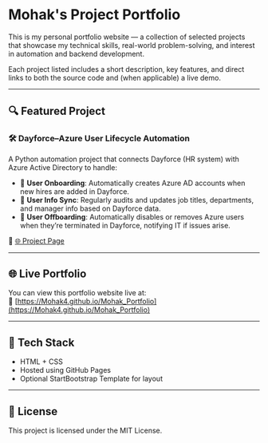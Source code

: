 # Mohak's Project Portfolio

This is my personal portfolio website — a collection of selected projects that showcase my technical skills, real-world problem-solving, and interest in automation and backend development.

Each project listed includes a short description, key features, and direct links to both the source code and (when applicable) a live demo.

---

## 🔍 Featured Project

### 🛠️ Dayforce–Azure User Lifecycle Automation

A Python automation project that connects Dayforce (HR system) with Azure Active Directory to handle:

- 🔄 **User Onboarding**: Automatically creates Azure AD accounts when new hires are added in Dayforce.
- 📝 **User Info Sync**: Regularly audits and updates job titles, departments, and manager info based on Dayforce data.
- 🚪 **User Offboarding**: Automatically disables or removes Azure users when they’re terminated in Dayforce, notifying IT if issues arise.

🔗 [🌐 Project Page](https://Mohak4.github.io/Mohak_Portfolio)  

---

## 🌐 Live Portfolio

You can view this portfolio website live at:  
🔗 [https://Mohak4.github.io/Mohak_Portfolio](https://Mohak4.github.io/Mohak_Portfolio)

---

## 🧰 Tech Stack

- HTML + CSS
- Hosted using GitHub Pages
- Optional StartBootstrap Template for layout

---

## 📜 License

This project is licensed under the MIT License.

